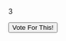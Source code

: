 <!DOCTYPE html>
<html lang=en>
<head>
    <title>Logo Vote!</title>
    <link rel="stylesheet" type="text/css" href="style.css">
    </head>

<body>
<script src="vote.js"></script>
<form class="myform">
  <p class="vote-count">3</p>
  <button
          class="vote-btn" 
          data-default-text="Vote For This!"
          data-alt-text="Thanks for Voting">
    <span class="icon"></span> 
    <span class="text">Vote For This!</span>
  </button>
</form>
</body>
</html>
